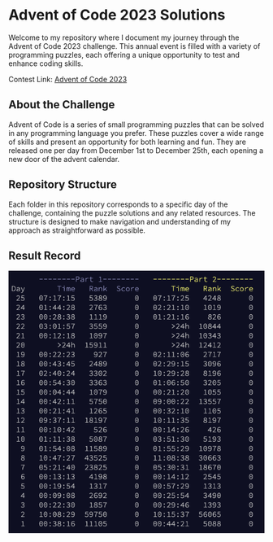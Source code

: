 # Advent of Code 2023 Solutions

Welcome to my repository where I document my journey through the Advent of Code 2023 challenge. This annual event is filled with a variety of programming puzzles, each offering a unique opportunity to test and enhance coding skills.

Contest Link: [Advent of Code 2023](https://adventofcode.com/2023)

## About the Challenge
Advent of Code is a series of small programming puzzles that can be solved in any programming language you prefer. These puzzles cover a wide range of skills and present an opportunity for both learning and fun. They are released one per day from December 1st to December 25th, each opening a new door of the advent calendar.

## Repository Structure
Each folder in this repository corresponds to a specific day of the challenge, containing the puzzle solutions and any related resources. The structure is designed to make navigation and understanding of my approach as straightforward as possible.

## Result Record

![](./assets/leaderboard.png)
